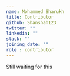 ```yaml
---
name: Mohammed Sharukh
title: Contributor
github: Shanshah123
twitter: ""
linkedin: ""
slack: ""
joining_date: ""
role : contributor
---
```


Still waiting for this
